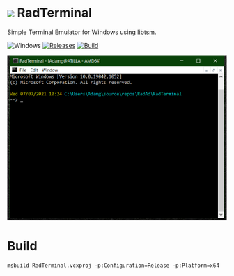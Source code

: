 <!-- ![Icon](RadTerminal.ico) RadTerminal -->
<img src="RadTerminal.ico" width=32/> RadTerminal
==========

Simple Terminal Emulator for Windows using [libtsm](https://github.com/RadAd/libtsm).

![Windows](https://img.shields.io/badge/platform-Windows-blue.svg)
[![Releases](https://img.shields.io/github/release/RadAd/RadTerminal.svg)](https://github.com/RadAd/RadTerminal/releases/latest)
[![Build](https://img.shields.io/appveyor/ci/RadAd/RadTerminal.svg)](https://ci.appveyor.com/project/RadAd/RadTerminal)

![Screenshot](docs/Screenshot.png)

Build
=======
```
msbuild RadTerminal.vcxproj -p:Configuration=Release -p:Platform=x64
```
